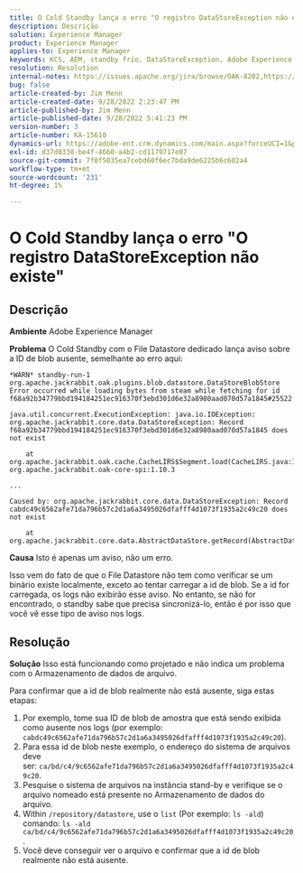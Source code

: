 ```yaml
---
title: O Cold Standby lança o erro "O registro DataStoreException não existe"
description: Descrição
solution: Experience Manager
product: Experience Manager
applies-to: Experience Manager
keywords: KCS, AEM, standby frio, DataStoreException, Adobe Experience Manager, registro não existe, erro, aviso, aviso
resolution: Resolution
internal-notes: https://issues.apache.org/jira/browse/OAK-8202,https://jira.corp.adobe.com/browse/GRANITE-11668
bug: false
article-created-by: Jim Menn
article-created-date: 9/28/2022 2:23:47 PM
article-published-by: Jim Menn
article-published-date: 9/28/2022 5:41:23 PM
version-number: 3
article-number: KA-15610
dynamics-url: https://adobe-ent.crm.dynamics.com/main.aspx?forceUCI=1&pagetype=entityrecord&etn=knowledgearticle&id=5e521024-393f-ed11-9db1-0022480866ad
exl-id: d37d0338-be4f-4660-a4b2-cd1179717e07
source-git-commit: 7f0f5035ea7cebd60f6ec7bda9de6225b6c602a4
workflow-type: tm+mt
source-wordcount: '231'
ht-degree: 1%

---
```


# O Cold Standby lança o erro &quot;O registro DataStoreException não existe&quot;

## Descrição


<b>Ambiente</b>
Adobe Experience Manager

<b>Problema</b>
O Cold Standby com o File Datastore dedicado lança aviso sobre a ID de blob ausente, semelhante ao erro aqui:


```
*WARN* standby-run-1 org.apache.jackrabbit.oak.plugins.blob.datastore.DataStoreBlobStore Error occurred while loading bytes from steam while fetching for id f68a92b34779bbd194184251ec916370f3ebd301d6e32a8980aad070d57a1845#25522

java.util.concurrent.ExecutionException: java.io.IOException: org.apache.jackrabbit.core.data.DataStoreException: Record f68a92b34779bbd194184251ec916370f3ebd301d6e32a8980aad070d57a1845 does not exist

    at org.apache.jackrabbit.oak.cache.CacheLIRS$Segment.load(CacheLIRS.java:1017) org.apache.jackrabbit.oak-core-spi:1.10.3

...

Caused by: org.apache.jackrabbit.core.data.DataStoreException: Record cabdc49c6562afe71da796b57c2d1a6a3495026dfafff4d1073f1935a2c49c20 does not exist

    at org.apache.jackrabbit.core.data.AbstractDataStore.getRecord(AbstractDataStore.java:59)
```


<b>Causa</b>
Isto é apenas um aviso, não um erro.

Isso vem do fato de que o File Datastore não tem como verificar se um binário existe localmente, exceto ao tentar carregar a id de blob.
Se a id for carregada, os logs não exibirão esse aviso.
No entanto, se não for encontrado, o standby sabe que precisa sincronizá-lo, então é por isso que você vê esse tipo de aviso nos logs.


## Resolução


<b>Solução</b>
Isso está funcionando como projetado e não indica um problema com o Armazenamento de dados de arquivo.

Para confirmar que a id de blob realmente não está ausente, siga estas etapas:

1. Por exemplo, tome sua ID de blob de amostra que está sendo exibida como ausente nos logs (por exemplo: `cabdc49c6562afe71da796b57c2d1a6a3495026dfafff4d1073f1935a2c49c20`).
2. Para essa id de blob neste exemplo, o endereço do sistema de arquivos deve ser: `ca/bd/c4/9c6562afe71da796b57c2d1a6a3495026dfafff4d1073f1935a2c49c20`.
3. Pesquise o sistema de arquivos na instância stand-by e verifique se o arquivo nomeado está presente no Armazenamento de dados do arquivo.
4. Within `/repository/datastore`, use o `list` (Por exemplo: `ls -ald`) comando: `ls -ald ca/bd/c4/9c6562afe71da796b57c2d1a6a3495026dfafff4d1073f1935a2c49c20`.
5. Você deve conseguir ver o arquivo e confirmar que a id de blob realmente não está ausente.
